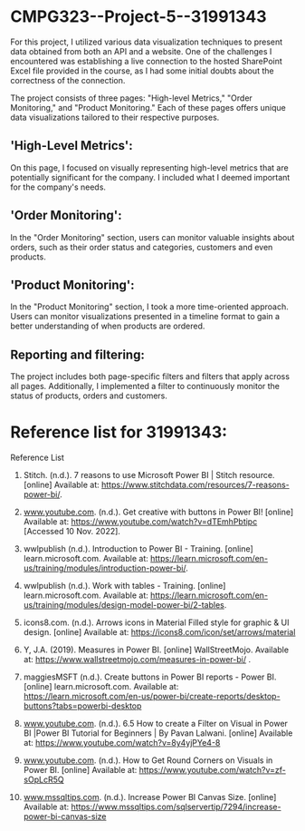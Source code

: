# CMPG323--Project-5--31991343
For this project, I utilized various data visualization techniques to present data obtained from both an API and a website. One of the challenges I encountered was establishing a live connection to the hosted SharePoint Excel file provided in the course, as I had some initial doubts about the correctness of the connection.

The project consists of three pages: "High-level Metrics," "Order Monitoring," and "Product Monitoring." Each of these pages offers unique data visualizations tailored to their respective purposes.

## 'High-Level Metrics': 
On this page, I focused on visually representing high-level metrics that are potentially significant for the company. I included what I deemed important for the company's needs.

## 'Order Monitoring':
In the "Order Monitoring" section, users can monitor valuable insights about orders, such as their order status and categories, customers and even products.

## 'Product Monitoring':
In the "Product Monitoring" section, I took a more time-oriented approach. Users can monitor visualizations presented in a timeline format to gain a better understanding of when products are ordered.

## Reporting and filtering:
The project includes both page-specific filters and filters that apply across all pages. Additionally, I implemented a filter to continuously monitor the status of products, orders and customers.

# Reference list for 31991343:
Reference List

1. Stitch. (n.d.). 7 reasons to use Microsoft Power BI | Stitch resource. [online] Available at: https://www.stitchdata.com/resources/7-reasons-power-bi/.

2. www.youtube.com. (n.d.). Get creative with buttons in Power BI! [online] Available at: https://www.youtube.com/watch?v=dTEmhPbtipc [Accessed 10 Nov. 2022].

3. wwlpublish (n.d.). Introduction to Power BI - Training. [online] learn.microsoft.com. Available at: https://learn.microsoft.com/en-us/training/modules/introduction-power-bi/.

4. wwlpublish (n.d.). Work with tables - Training. [online] learn.microsoft.com. Available at: https://learn.microsoft.com/en-us/training/modules/design-model-power-bi/2-tables.

5. icons8.com. (n.d.). Arrows icons in Material Filled style for graphic & UI design. [online] Available at: https://icons8.com/icon/set/arrows/material

6. Y, J.A. (2019). Measures in Power BI. [online] WallStreetMojo. Available at: https://www.wallstreetmojo.com/measures-in-power-bi/ .

7. maggiesMSFT (n.d.). Create buttons in Power BI reports - Power BI. [online] learn.microsoft.com. Available at: https://learn.microsoft.com/en-us/power-bi/create-reports/desktop-buttons?tabs=powerbi-desktop

8. www.youtube.com. (n.d.). 6.5 How to create a Filter on Visual in Power BI |Power BI Tutorial for Beginners | By Pavan Lalwani. [online] Available at: https://www.youtube.com/watch?v=8y4yjPYe4-8

9. www.youtube.com. (n.d.). How to Get Round Corners on Visuals in Power BI. [online] Available at: https://www.youtube.com/watch?v=zf-sOpLcR5Q

10. www.mssqltips.com. (n.d.). Increase Power BI Canvas Size. [online] Available at: https://www.mssqltips.com/sqlservertip/7294/increase-power-bi-canvas-size
